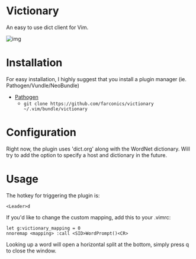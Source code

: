# Victionary

An easy to use dict client for Vim.

![img](https://github.com/farconics/victionary/wiki/images/demo.gif)

# Installation

For easy installation, I highly suggest that you install a plugin manager (ie. Pathogen/Vundle/NeoBundle)

* [Pathogen][1]
	* `git clone https://github.com/farconics/victionary ~/.vim/bundle/victionary`

# Configuration

Right now, the plugin uses 'dict.org' along with the WordNet dictionary.
Will try to add the option to specify a host and dictionary in the future.

# Usage

The hotkey for triggering the plugin is:

	<Leader>d

If you'd like to change the custom mapping, add this to your .vimrc:

	let g:victionary_mapping = 0
	nnoremap <mapping> :call <SID>WordPrompt()<CR>

Looking up a word will open a horizontal split at the bottom, simply press q
to close the window.

[1]: https://github.com/tpope/vim-pathogen
